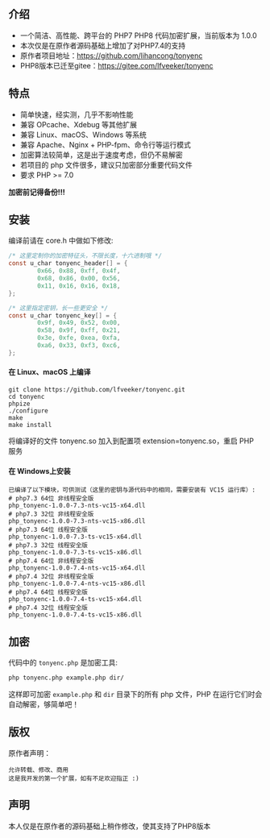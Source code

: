 ## 介绍

- 一个简洁、高性能、跨平台的 PHP7 PHP8 代码加密扩展，当前版本为 1.0.0
- 本次仅是在原作者源码基础上增加了对PHP7.4的支持
- 原作者项目地址：https://github.com/lihancong/tonyenc
- PHP8版本已迁至gitee：https://gitee.com/lfveeker/tonyenc

## 特点

- 简单快速，经实测，几乎不影响性能
- 兼容 OPcache、Xdebug 等其他扩展
- 兼容 Linux、macOS、Windows 等系统
- 兼容 Apache、Nginx + PHP-fpm、命令行等运行模式
- 加密算法较简单，这是出于速度考虑，但仍不易解密
- 若项目的 php 文件很多，建议只加密部分重要代码文件
- 要求 PHP >= 7.0

**加密前记得备份!!!**

## 安装

编译前请在 core.h 中做如下修改:
```c
/* 这里定制你的加密特征头，不限长度，十六进制哦 */
const u_char tonyenc_header[] = {
        0x66, 0x88, 0xff, 0x4f,
        0x68, 0x86, 0x00, 0x56,
        0x11, 0x16, 0x16, 0x18,
};

/* 这里指定密钥，长一些更安全 */
const u_char tonyenc_key[] = {
        0x9f, 0x49, 0x52, 0x00,
        0x58, 0x9f, 0xff, 0x21,
        0x3e, 0xfe, 0xea, 0xfa,
        0xa6, 0x33, 0xf3, 0xc6,
};
```

#### 在 Linux、macOS 上编译
```
git clone https://github.com/lfveeker/tonyenc.git
cd tonyenc
phpize
./configure
make
make install
```
将编译好的文件 tonyenc.so 加入到配置项 extension=tonyenc.so，重启 PHP 服务
#### 在 Windows上安装
```
已编译了以下模块，可供测试（这里的密钥与源代码中的相同，需要安装有 VC15 运行库）:
# php7.3 64位 非线程安全版
php_tonyenc-1.0.0-7.3-nts-vc15-x64.dll
# php7.3 32位 非线程安全版
php_tonyenc-1.0.0-7.3-nts-vc15-x86.dll
# php7.3 64位 线程安全版
php_tonyenc-1.0.0-7.3-ts-vc15-x64.dll
# php7.3 32位 线程安全版
php_tonyenc-1.0.0-7.3-ts-vc15-x86.dll
# php7.4 64位 非线程安全版
php_tonyenc-1.0.0-7.4-nts-vc15-x64.dll
# php7.4 32位 非线程安全版
php_tonyenc-1.0.0-7.4-nts-vc15-x86.dll
# php7.4 64位 线程安全版
php_tonyenc-1.0.0-7.4-ts-vc15-x64.dll
# php7.4 32位 线程安全版
php_tonyenc-1.0.0-7.4-ts-vc15-x86.dll
```

## 加密

代码中的 `tonyenc.php` 是加密工具:
```bash
php tonyenc.php example.php dir/
```
这样即可加密 `example.php` 和 `dir` 目录下的所有 php 文件，PHP 在运行它们时会自动解密，够简单吧！

## 版权
原作者声明：
```
允许转载、修改、商用
这是我开发的第一个扩展，如有不足欢迎指正 :)
```
## 声明
本人仅是在原作者的源码基础上稍作修改，使其支持了PHP8版本

